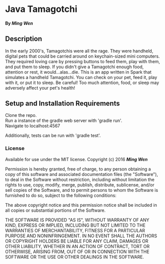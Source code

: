 # Java Tamagotchi

#### By _Ming Wen_

## Description

In the early 2000's, Tamagotchis were all the rage. They were handheld, digital pets that could be carried around on keychain-sized mini computers. They required loving care by pressing buttons to feed them, play with them, and put them to sleep. If you didn't give a Tamagotchi enough food, attention or rest, it would...alas...die.
This is an app written in Spark that simulates a handheld Tamagotchi. You can check on your pet, feed it, play with it, or put it to sleep. Be careful! Too much attention, food, or sleep may adversely affect your pet's health!

## Setup and Installation Requirements

  Clone the repo.  
  Run a instance of the gradle web server with 'gradle run'.  
  Navigate to localhost:4567

  Additionally, tests can be run with 'gradle test'.
  
### License

Available for use under the MIT license.
Copyright (c) 2016 **_Ming Wen_**

  Permission is hereby granted, free of charge, to any person obtaining a copy of this software and associated documentation files (the "Software"), to deal in the Software without restriction, including without limitation the rights to use, copy, modify, merge, publish, distribute, sublicense, and/or sell copies of the Software, and to permit persons to whom the Software is furnished to do so, subject to the following conditions:

  The above copyright notice and this permission notice shall be included in all copies or substantial portions of the Software.

  THE SOFTWARE IS PROVIDED "AS IS", WITHOUT WARRANTY OF ANY KIND, EXPRESS OR IMPLIED, INCLUDING BUT NOT LIMITED TO THE WARRANTIES OF MERCHANTABILITY, FITNESS FOR A PARTICULAR PURPOSE AND NONINFRINGEMENT. IN NO EVENT SHALL THE AUTHORS OR COPYRIGHT HOLDERS BE LIABLE FOR ANY CLAIM, DAMAGES OR OTHER LIABILITY, WHETHER IN AN ACTION OF CONTRACT, TORT OR OTHERWISE, ARISING FROM, OUT OF OR IN CONNECTION WITH THE SOFTWARE OR THE USE OR OTHER DEALINGS IN THE SOFTWARE.
